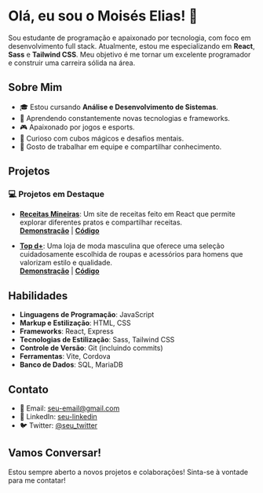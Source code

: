 # Olá, eu sou o Moisés Elias! 👋

Sou estudante de programação e apaixonado por tecnologia, com foco em desenvolvimento full stack. Atualmente, estou me especializando em **React**, **Sass** e **Tailwind CSS**. Meu objetivo é me tornar um excelente programador e construir uma carreira sólida na área.

## Sobre Mim

- 🎓 Estou cursando **Análise e Desenvolvimento de Sistemas**.
- 🚀 Aprendendo constantemente novas tecnologias e frameworks.
- 🎮 Apaixonado por jogos e esports.
- 🧩 Curioso com cubos mágicos e desafios mentais.
- 🤝 Gosto de trabalhar em equipe e compartilhar conhecimento.

## Projetos

### 💻 Projetos em Destaque
- **[Receitas Mineiras](https://receitas-mineiras.vercel.app/)**: Um site de receitas feito em React que permite explorar diferentes pratos e compartilhar receitas.  
  **[Demonstração](https://receitas-mineiras.vercel.app/)** | **[Código](https://github.com/moises-elias/TopDeMais)**
  
- **[Top d+](https://topdemais.vercel.app)**: Uma loja de moda masculina que oferece uma seleção cuidadosamente escolhida de roupas e acessórios para homens que valorizam estilo e qualidade.  
  **[Demonstração](https://topdemais.vercel.app)** | **[Código](https://github.com/moises-elias/Receitas-Mineiras-React.js)**

## Habilidades

- **Linguagens de Programação**: JavaScript
- **Markup e Estilização**: HTML, CSS
- **Frameworks**: React, Express
- **Tecnologias de Estilização**: Sass, Tailwind CSS
- **Controle de Versão**: Git (incluindo commits)
- **Ferramentas**: Vite, Cordova
- **Banco de Dados**: SQL, MariaDB

## Contato

- 📧 Email: [seu-email@gmail.com](mailto:seu-email@gmail.com)
- 🔗 LinkedIn: [seu-linkedin](https://www.linkedin.com/in/seu-linkedin/)
- 🐦 Twitter: [@seu_twitter](https://twitter.com/seu_twitter)

## Vamos Conversar!

Estou sempre aberto a novos projetos e colaborações! Sinta-se à vontade para me contatar!

